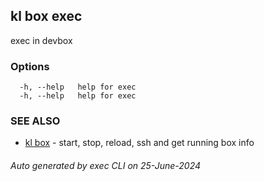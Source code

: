 ## kl box exec

exec in devbox



### Options

```
  -h, --help   help for exec
  -h, --help   help for exec
```

### SEE ALSO

* [kl box](kl_box.md)  - start, stop, reload, ssh and get running box info

###### Auto generated by exec CLI on 25-June-2024
